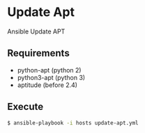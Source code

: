 # Update Apt
Ansible Update APT
## Requirements
* python-apt (python 2)
* python3-apt (python 3)
* aptitude (before 2.4)
## Execute
```sh
$ ansible-playbook -i hosts update-apt.yml
```
